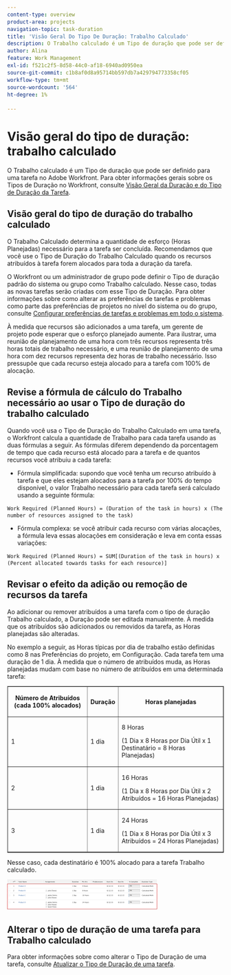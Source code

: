 ```yaml
---
content-type: overview
product-area: projects
navigation-topic: task-duration
title: 'Visão Geral Do Tipo De Duração: Trabalho Calculado'
description: O Trabalho calculado é um Tipo de duração que pode ser definido para uma tarefa no Adobe Workfront. Para obter informações gerais sobre Tipos de duração no Workfront, consulte Visão geral da duração da tarefa e Tipo de duração.
author: Alina
feature: Work Management
exl-id: f521c2f5-8d58-44c0-af18-6940ad0950ea
source-git-commit: c1b8af0d8a95714bb597db7a429794773358cf05
workflow-type: tm+mt
source-wordcount: '564'
ht-degree: 1%

---
```


# Visão geral do tipo de duração: trabalho calculado

O Trabalho calculado é um Tipo de duração que pode ser definido para uma tarefa no Adobe Workfront. Para obter informações gerais sobre os Tipos de Duração no Workfront, consulte [Visão Geral da Duração e do Tipo de Duração da Tarefa](../../../manage-work/tasks/taskdurtn/task-duration-and-duration-type.md).

## Visão geral do tipo de duração do trabalho calculado

O Trabalho Calculado determina a quantidade de esforço (Horas Planejadas) necessário para a tarefa ser concluída. Recomendamos que você use o Tipo de Duração do Trabalho Calculado quando os recursos atribuídos à tarefa forem alocados para toda a duração da tarefa.

O Workfront ou um administrador de grupo pode definir o Tipo de duração padrão do sistema ou grupo como Trabalho calculado. Nesse caso, todas as novas tarefas serão criadas com esse Tipo de Duração. Para obter informações sobre como alterar as preferências de tarefas e problemas como parte das preferências de projetos no nível do sistema ou do grupo, consulte [Configurar preferências de tarefas e problemas em todo o sistema](../../../administration-and-setup/set-up-workfront/configure-system-defaults/set-task-issue-preferences.md).

À medida que recursos são adicionados a uma tarefa, um gerente de projeto pode esperar que o esforço planejado aumente. Para ilustrar, uma reunião de planejamento de uma hora com três recursos representa três horas totais de trabalho necessário, e uma reunião de planejamento de uma hora com dez recursos representa dez horas de trabalho necessário. Isso pressupõe que cada recurso esteja alocado para a tarefa com 100% de alocação.

## Revise a fórmula de cálculo do Trabalho necessário ao usar o Tipo de duração do trabalho calculado

Quando você usa o Tipo de Duração do Trabalho Calculado em uma tarefa, o Workfront calcula a quantidade de Trabalho para cada tarefa usando as duas fórmulas a seguir. As fórmulas diferem dependendo da porcentagem de tempo que cada recurso está alocado para a tarefa e de quantos recursos você atribuiu a cada tarefa:

* Fórmula simplificada: supondo que você tenha um recurso atribuído à tarefa e que eles estejam alocados para a tarefa por 100% do tempo disponível, o valor Trabalho necessário para cada tarefa será calculado usando a seguinte fórmula:

```
Work Required (Planned Hours) = (Duration of the task in hours) x (The number of resources assigned to the task)
```

* Fórmula complexa: se você atribuir cada recurso com várias alocações, a fórmula leva essas alocações em consideração e leva em conta essas variações:

```
Work Required (Planned Hours) = SUM[(Duration of the task in hours) x (Percent allocated towards tasks for each resource)]
```

## Revisar o efeito da adição ou remoção de recursos da tarefa

Ao adicionar ou remover atribuídos a uma tarefa com o tipo de duração Trabalho calculado, a Duração pode ser editada manualmente. À medida que os atribuídos são adicionados ou removidos da tarefa, as Horas planejadas são alteradas.

No exemplo a seguir, as Horas típicas por dia de trabalho estão definidas como 8 nas Preferências do projeto, em Configuração. Cada tarefa tem uma duração de 1 dia. À medida que o número de atribuídos muda, as Horas planejadas mudam com base no número de atribuídos em uma determinada tarefa:

<table border="1" cellspacing="15" cellpadding="1"> 
 <col> 
 <col> 
 <col> 
 <thead> 
  <tr> 
   <th> <p><strong>Número de Atribuídos (cada 100% alocados)</strong> </p> </th> 
   <th> <p><strong>Duração</strong> </p> </th> 
   <th> <p><strong>Horas planejadas</strong> </p> </th> 
  </tr> 
 </thead> 
 <tbody> 
  <tr> 
   <td> <p>1</p> </td> 
   <td> <p>1 dia</p> </td> 
   <td> <p>8 Horas</p> <p>(1 Dia x 8 Horas por Dia Útil x 1 Destinatário = 8 Horas Planejadas)</p> </td> 
  </tr> 
  <tr> 
   <td> <p>2</p> </td> 
   <td> <p>1 dia</p> </td> 
   <td> <p>16 Horas</p> <p>(1 Dia x 8 Horas por Dia Útil x 2 Atribuídos = 16 Horas Planejadas)</p> </td> 
  </tr> 
  <tr> 
   <td> <p>3</p> </td> 
   <td> <p>1 dia</p> </td> 
   <td> <p>24 Horas</p> <p>(1 Dia x 8 Horas por Dia Útil x 3 Atribuídos = 24 Horas Planejadas)</p> </td> 
  </tr> 
 </tbody> 
</table>

Nesse caso, cada destinatário é 100% alocado para a tarefa Trabalho calculado.

![](assets/calcwork-350x71.png)

## Alterar o tipo de duração de uma tarefa para Trabalho calculado

Para obter informações sobre como alterar o Tipo de Duração de uma tarefa, consulte [Atualizar o Tipo de Duração de uma tarefa](../../../manage-work/tasks/taskdurtn/update-duration-type-of-task.md).

<!--
<p data-mc-conditions="QuicksilverOrClassic.Draft mode">(NOTE: replaced with new article linked above)</p>
-->

<!--
<ol data-mc-conditions="QuicksilverOrClassic.Draft mode">
<li value="1">Go to a task for which you want to change the Duration Type.</li>
<li value="2"> <p data-mc-conditions="QuicksilverOrClassic.Quicksilver">Click <strong>Task Details</strong> in the left panel, then in the Overview area double click <strong>Duration Type</strong>. </p> </li>
<li value="3">Select <strong>Calculated Work</strong> from the drop-down menu.</li>
<li value="4">Click <strong>Save</strong> <strong>Changes</strong>.</li>
</ol>
-->
